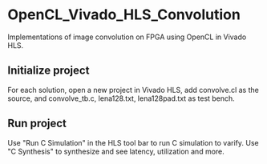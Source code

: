 # OpenCL_Vivado_HLS_Convolution
Implementations of image convolution on FPGA using OpenCL in Vivado HLS.
## Initialize project
For each solution, open a new project in Vivado HLS, add convolve.cl as the source, and convolve_tb.c, lena128.txt, lena128pad.txt as test bench.
## Run project
Use "Run C Simulation" in the HLS tool bar to run C simulation to varify. Use "C Synthesis" to synthesize and see latency, utilization and more.
